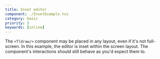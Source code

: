 ```yaml
---
title: Inset editor
component: ./InsetExample.tsx
category: basic
priority: 5
keywords: [inline]
---
```


The `<Tldraw/>` component may be placed in any layout, even if it's not full-screen. In this example, the editor is inset within the screen layout. The component's interactions should still behave as you'd expect them to.
